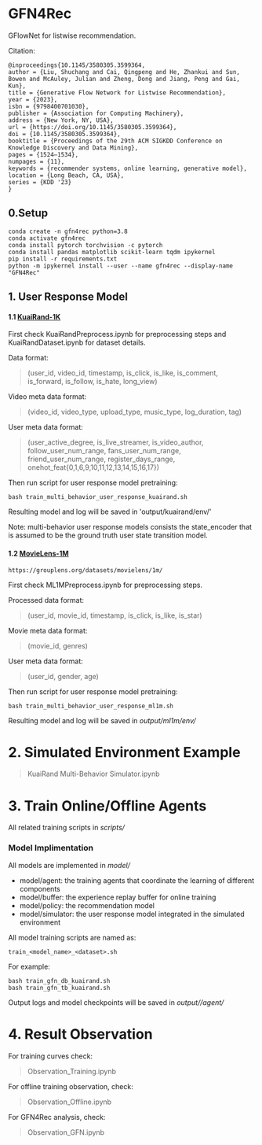 # GFN4Rec

GFlowNet for listwise recommendation.

Citation:
```
@inproceedings{10.1145/3580305.3599364,
author = {Liu, Shuchang and Cai, Qingpeng and He, Zhankui and Sun, Bowen and McAuley, Julian and Zheng, Dong and Jiang, Peng and Gai, Kun},
title = {Generative Flow Network for Listwise Recommendation},
year = {2023},
isbn = {9798400701030},
publisher = {Association for Computing Machinery},
address = {New York, NY, USA},
url = {https://doi.org/10.1145/3580305.3599364},
doi = {10.1145/3580305.3599364},
booktitle = {Proceedings of the 29th ACM SIGKDD Conference on Knowledge Discovery and Data Mining},
pages = {1524–1534},
numpages = {11},
keywords = {recommender systems, online learning, generative model},
location = {Long Beach, CA, USA},
series = {KDD '23}
}
```

## 0.Setup

```
conda create -n gfn4rec python=3.8
conda activate gfn4rec
conda install pytorch torchvision -c pytorch
conda install pandas matplotlib scikit-learn tqdm ipykernel
pip install -r requirements.txt
python -m ipykernel install --user --name gfn4rec --display-name "GFN4Rec"
```

## 1. User Response Model

#### 1.1 [KuaiRand-1K](https://kuairand.com/)

First check KuaiRandPreprocess.ipynb for preprocessing steps and KuaiRandDataset.ipynb for dataset details.

Data format: 
> (user_id, video_id, timestamp, is_click, is_like, is_comment, is_forward, is_follow, is_hate, long_view)

Video meta data format: 
> (video_id, video_type, upload_type, music_type, log_duration, tag)

User meta data format: 
> (user_active_degree, is_live_streamer, is_video_author, follow_user_num_range, fans_user_num_range, friend_user_num_range, register_days_range, onehot_feat{0,1,6,9,10,11,12,13,14,15,16,17})

Then run script for user response model pretraining:
```
bash train_multi_behavior_user_response_kuairand.sh
```

Resulting model and log will be saved in 'output/kuairand/env/'

Note: multi-behavior user response models consists the state_encoder that is assumed to be the ground truth user state transition model.

#### 1.2 [MovieLens-1M](https://grouplens.org/datasets/movielens/1m/)

```
https://grouplens.org/datasets/movielens/1m/
```

First check ML1MPreprocess.ipynb for preprocessing steps.

Processed data format:
> (user_id, movie_id, timestamp, is_click, is_like, is_star)

Movie meta data format:
> (movie_id, genres)

User meta data format:
> (user_id, gender, age)

Then run script for user response model pretraining:
```
bash train_multi_behavior_user_response_ml1m.sh
```

Resulting model and log will be saved in *output/ml1m/env/*


# 2. Simulated Environment Example

> KuaiRand Multi-Behavior Simulator.ipynb

# 3. Train Online/Offline Agents

All related training scripts in *scripts/*

### Model Implimentation

All models are implemented in *model/*

* model/agent: the training agents that coordinate the learning of different components
* model/buffer: the experience replay buffer for online training
* model/policy: the recommendation model
* model/simulator: the user response model integrated in the simulated environment

All model training scripts are named as:

```
train_<model_name>_<dataset>.sh
```

For example:

```
bash train_gfn_db_kuairand.sh
bash train_gfn_tb_kuairand.sh
```

Output logs and model checkpoints will be saved in *output/<dataset>/agent/*

# 4. Result Observation

For training curves check:

> Observation_Training.ipynb

For offline training observation, check:

> Observation_Offline.ipynb

For GFN4Rec analysis, check:

> Observation_GFN.ipynb

